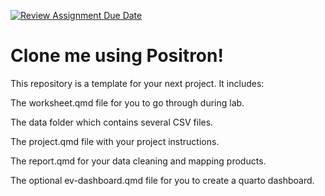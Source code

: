 [![Review Assignment Due Date](https://classroom.github.com/assets/deadline-readme-button-22041afd0340ce965d47ae6ef1cefeee28c7c493a6346c4f15d667ab976d596c.svg)](https://classroom.github.com/a/LpfbqBW6)
# Clone me using Positron!
This repository is a template for your next project. It includes:

The worksheet.qmd file for you to go through during lab.

The data folder which contains several CSV files.

The project.qmd file with your project instructions.

The report.qmd for your data cleaning and mapping products.

The optional ev-dashboard.qmd file for you to create a quarto dashboard.
